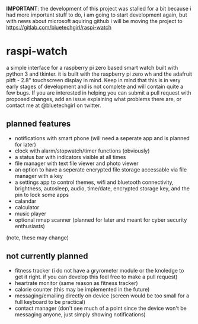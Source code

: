 **IMPORTANT**: the development of this project was stalled for a bit because i had more important stuff to do, i am going to start development again, but with news about microsoft aquiring github i will be moving the project to https://gitlab.com/bluetechgirl/raspi-watch

# raspi-watch
a simple interface for a raspberry pi zero based smart watch built with python 3 and tkinter. it is built with the raspberry pi zero wh and the adafruit pitft - 2.8" touchscreen display in mind. Keep in mind that this is in very early stages of development and is not complete and will contain quite a few bugs. If you are interested in helping you can submit a pull request with proposed changes, add an issue explaining what problems there are, or contact me at @bluetechgirl on twitter. 

## planned features
- notifications with smart phone (will need a seperate app and is planned for later)
- clock with alarm/stopwatch/timer functions (obviously)
- a status bar with indicators visible at all times
- file manager with text file viewer and photo viewer
- an option to have a seperate encrypted file storage accessable via file manager with a key
- a settings app to control themes, wifi and bluetooth connectivity, brightness, autosleep, audio, time/date, encrypted storage key, and the pin to lock some apps
- calandar
- calculator
- music player
- optional nmap scanner (planned for later and meant for cyber security enthusiasts)

(note, these may change)

## not currently planned
- fitness tracker (i do not have a gryrometer module or the knoledge to get it right. if you can develop this feel free to make a pull request)
- heartrate monitor (same reason as fitness tracker)
- calorie counter (this may be implemented in the future)
- messaging/emailing directly on device (screen would be too small for a full keyboard to be practical)
- contact manager (don't see much of a point since the device won't be messaging anyone, just simply showing notifications)
